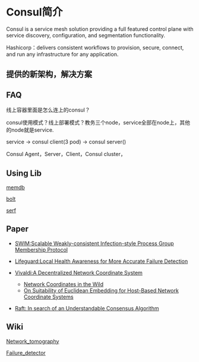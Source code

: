 # Consul简介

Consul is a service mesh solution providing a full featured control plane with service discovery, configuration, 
and segmentation functionality. 

Hashicorp：delivers consistent workflows to provision, secure, connect, and run any infrastructure for any application.

## 提供的新架构，解决方案



## FAQ

线上容器里面是怎么连上的consul？

consul使用模式？线上部署模式？教务三个node，service全部在node上，其他的node就是service.

service -> consul client(3 pod) -> consul server()

Consul Agent，Server，Client，Consul cluster，


## Using Lib

[memdb](https://github.com/hashicorp/go-memdb)

[bolt](https://github.com/boltdb/bolt)

[serf](https://www.serf.io/)


## Paper

- [SWIM:Scalable Weakly-consistent Infection-style Process Group Membership Protocol](https://www.cs.cornell.edu/projects/Quicksilver/public_pdfs/SWIM.pdf)

- [Lifeguard:Local Health Awareness for More Accurate Failure Detection](https://arxiv.org/abs/1707.00788)

- [Vivaldi:A Decentralized Network Coordinate System](https://sites.cs.ucsb.edu/~ravenben/classes/276/papers/vivaldi-sigcomm04.pdf)
  - [Network Coordinates in the Wild](https://www.seltzer.com/assets/publications/Network-Coordinates-in-the-Wild.pdf)
  - [On Suitability of Euclidean Embedding for Host-Based Network Coordinate Systems](https://www-users.cse.umn.edu/~zhang089/Papers/Lee-Suitability-tonfinal.pdf)

- [Raft: In search of an Understandable Consensus Algorithm](https://raft.github.io/raft.pdf)


## Wiki

[Network_tomography](https://en.wikipedia.org/wiki/Network_tomograph)


[Failure_detector](https://en.wikipedia.org/wiki/Failure_detector)